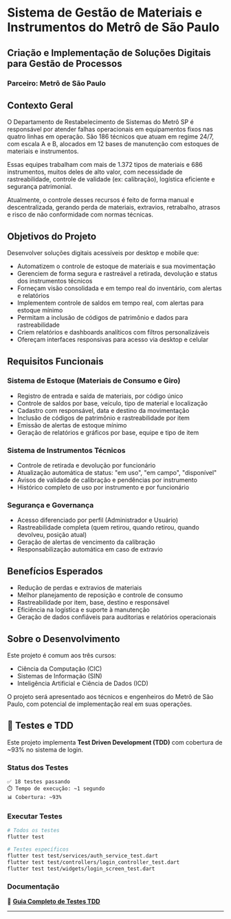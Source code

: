 # Sistema de Gestão de Materiais e Instrumentos do Metrô de São Paulo

## Criação e Implementação de Soluções Digitais para Gestão de Processos

### Parceiro: Metrô de São Paulo

## Contexto Geral

O Departamento de Restabelecimento de Sistemas do Metrô SP é responsável por atender falhas operacionais em equipamentos fixos nas quatro linhas em operação. São 186 técnicos que atuam em regime 24/7, com escala A e B, alocados em 12 bases de manutenção com estoques de materiais e instrumentos.

Essas equipes trabalham com mais de 1.372 tipos de materiais e 686 instrumentos, muitos deles de alto valor, com necessidade de rastreabilidade, controle de validade (ex: calibração), logística eficiente e segurança patrimonial.

Atualmente, o controle desses recursos é feito de forma manual e descentralizada, gerando perda de materiais, extravios, retrabalho, atrasos e risco de não conformidade com normas técnicas.

## Objetivos do Projeto

Desenvolver soluções digitais acessíveis por desktop e mobile que:

- Automatizem o controle de estoque de materiais e sua movimentação
- Gerenciem de forma segura e rastreável a retirada, devolução e status dos instrumentos técnicos
- Forneçam visão consolidada e em tempo real do inventário, com alertas e relatórios
- Implementem controle de saldos em tempo real, com alertas para estoque mínimo
- Permitam a inclusão de códigos de patrimônio e dados para rastreabilidade
- Criem relatórios e dashboards analíticos com filtros personalizáveis
- Ofereçam interfaces responsivas para acesso via desktop e celular

## Requisitos Funcionais

### Sistema de Estoque (Materiais de Consumo e Giro)

- Registro de entrada e saída de materiais, por código único
- Controle de saldos por base, veículo, tipo de material e localização
- Cadastro com responsável, data e destino da movimentação
- Inclusão de códigos de patrimônio e rastreabilidade por item
- Emissão de alertas de estoque mínimo
- Geração de relatórios e gráficos por base, equipe e tipo de item

### Sistema de Instrumentos Técnicos

- Controle de retirada e devolução por funcionário
- Atualização automática de status: "em uso", "em campo", "disponível"
- Avisos de validade de calibração e pendências por instrumento
- Histórico completo de uso por instrumento e por funcionário

### Segurança e Governança

- Acesso diferenciado por perfil (Administrador e Usuário)
- Rastreabilidade completa (quem retirou, quando retirou, quando devolveu, posição atual)
- Geração de alertas de vencimento da calibração
- Responsabilização automática em caso de extravio

## Benefícios Esperados

- Redução de perdas e extravios de materiais
- Melhor planejamento de reposição e controle de consumo
- Rastreabilidade por item, base, destino e responsável
- Eficiência na logística e suporte à manutenção
- Geração de dados confiáveis para auditorias e relatórios operacionais

## Sobre o Desenvolvimento

Este projeto é comum aos três cursos:

- Ciência da Computação (CIC)
- Sistemas de Informação (SIN)
- Inteligência Artificial e Ciência de Dados (ICD)

O projeto será apresentado aos técnicos e engenheiros do Metrô de São Paulo, com potencial de implementação real em suas operações.

## 🧪 Testes e TDD

Este projeto implementa **Test Driven Development (TDD)** com cobertura de ~93% no sistema de login.

### Status dos Testes

```
✅ 18 testes passando
⏱️ Tempo de execução: ~1 segundo
📊 Cobertura: ~93%
```

### Executar Testes

```bash
# Todos os testes
flutter test

# Testes específicos
flutter test test/services/auth_service_test.dart
flutter test test/controllers/login_controller_test.dart
flutter test test/widgets/login_screen_test.dart
```

### Documentação

📖 **[Guia Completo de Testes TDD](./docs/TDD_GUIDE.md)**

---
